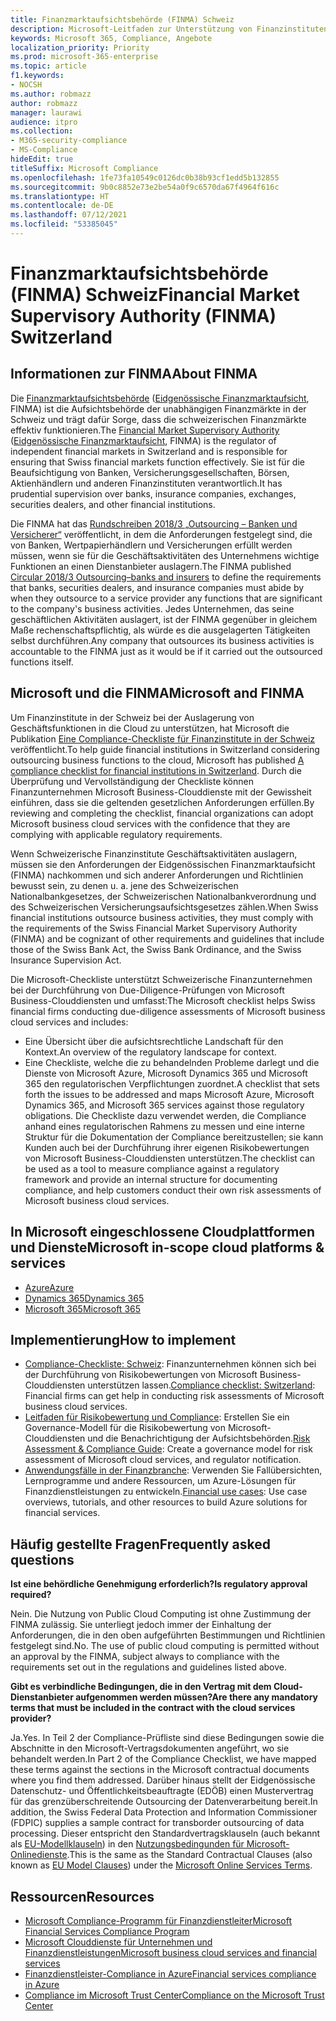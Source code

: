 ```yaml
---
title: Finanzmarktaufsichtsbehörde (FINMA) Schweiz
description: Microsoft-Leitfaden zur Unterstützung von Finanzinstituten in der Schweiz bei der Cloud-Einführung.
keywords: Microsoft 365, Compliance, Angebote
localization_priority: Priority
ms.prod: microsoft-365-enterprise
ms.topic: article
f1.keywords:
- NOCSH
ms.author: robmazz
author: robmazz
manager: laurawi
audience: itpro
ms.collection:
- M365-security-compliance
- MS-Compliance
hideEdit: true
titleSuffix: Microsoft Compliance
ms.openlocfilehash: 1fe73fa10549c0126dc0b38b93cf1edd5b132855
ms.sourcegitcommit: 9b0c8852e73e2be54a0f9c6570da67f4964f616c
ms.translationtype: HT
ms.contentlocale: de-DE
ms.lasthandoff: 07/12/2021
ms.locfileid: "53385045"
---
```

# <a name="financial-market-supervisory-authority-finma-switzerland"></a><span data-ttu-id="43f61-104">Finanzmarktaufsichtsbehörde (FINMA) Schweiz</span><span class="sxs-lookup"><span data-stu-id="43f61-104">Financial Market Supervisory Authority (FINMA) Switzerland</span></span>

## <a name="about-finma"></a><span data-ttu-id="43f61-105">Informationen zur FINMA</span><span class="sxs-lookup"><span data-stu-id="43f61-105">About FINMA</span></span>

<span data-ttu-id="43f61-106">Die [Finanzmarktaufsichtsbehörde](https://www.finma.ch/en) ([Eidgenössische Finanzmarktaufsicht](https://www.finma.ch/de/), FINMA) ist die Aufsichtsbehörde der unabhängigen Finanzmärkte in der Schweiz und trägt dafür Sorge, dass die schweizerischen Finanzmärkte effektiv funktionieren.</span><span class="sxs-lookup"><span data-stu-id="43f61-106">The [Financial Market Supervisory Authority](https://www.finma.ch/en) ([Eidgenössische Finanzmarktaufsicht](https://www.finma.ch/de/), FINMA) is the regulator of independent financial markets in Switzerland and is responsible for ensuring that Swiss financial markets function effectively.</span></span> <span data-ttu-id="43f61-107">Sie ist für die Beaufsichtigung von Banken, Versicherungsgesellschaften, Börsen, Aktienhändlern und anderen Finanzinstituten verantwortlich.</span><span class="sxs-lookup"><span data-stu-id="43f61-107">It has prudential supervision over banks, insurance companies, exchanges, securities dealers, and other financial institutions.</span></span>

<span data-ttu-id="43f61-108">Die FINMA hat das [Rundschreiben 2018/3 „Outsourcing – Banken und Versicherer“](https://www.finma.ch/en/~/media/finma/dokumente/rundschreiben-archiv/2018/rs-18-03/finma-rs-2018-03---20170921.pdf?la=en) veröffentlicht, in dem die Anforderungen festgelegt sind, die von Banken, Wertpapierhändlern und Versicherungen erfüllt werden müssen, wenn sie für die Geschäftsaktivitäten des Unternehmens wichtige Funktionen an einen Dienstanbieter auslagern.</span><span class="sxs-lookup"><span data-stu-id="43f61-108">The FINMA published [Circular 2018/3 Outsourcing–banks and insurers](https://www.finma.ch/en/~/media/finma/dokumente/rundschreiben-archiv/2018/rs-18-03/finma-rs-2018-03---20170921.pdf?la=en) to define the requirements that banks, securities dealers, and insurance companies must abide by when they outsource to a service provider any functions that are significant to the company's business activities.</span></span> <span data-ttu-id="43f61-109">Jedes Unternehmen, das seine geschäftlichen Aktivitäten auslagert, ist der FINMA gegenüber in gleichem Maße rechenschaftspflichtig, als würde es die ausgelagerten Tätigkeiten selbst durchführen.</span><span class="sxs-lookup"><span data-stu-id="43f61-109">Any company that outsources its business activities is accountable to the FINMA just as it would be if it carried out the outsourced functions itself.</span></span>

## <a name="microsoft-and-finma"></a><span data-ttu-id="43f61-110">Microsoft und die FINMA</span><span class="sxs-lookup"><span data-stu-id="43f61-110">Microsoft and FINMA</span></span>

<span data-ttu-id="43f61-111">Um Finanzinstitute in der Schweiz bei der Auslagerung von Geschäftsfunktionen in die Cloud zu unterstützen, hat Microsoft die Publikation [Eine Compliance-Checkliste für Finanzinstitute in der Schweiz](https://aka.ms/FinServ-Guide-Switzerland) veröffentlicht.</span><span class="sxs-lookup"><span data-stu-id="43f61-111">To help guide financial institutions in Switzerland considering outsourcing business functions to the cloud, Microsoft has published [A compliance checklist for financial institutions in Switzerland](https://aka.ms/FinServ-Guide-Switzerland).</span></span> <span data-ttu-id="43f61-112">Durch die Überprüfung und Vervollständigung der Checkliste können Finanzunternehmen Microsoft Business-Clouddienste mit der Gewissheit einführen, dass sie die geltenden gesetzlichen Anforderungen erfüllen.</span><span class="sxs-lookup"><span data-stu-id="43f61-112">By reviewing and completing the checklist, financial organizations can adopt Microsoft business cloud services with the confidence that they are complying with applicable regulatory requirements.</span></span>

<span data-ttu-id="43f61-113">Wenn Schweizerische Finanzinstitute Geschäftsaktivitäten auslagern, müssen sie den Anforderungen der Eidgenössischen Finanzmarktaufsicht (FINMA) nachkommen und sich anderer Anforderungen und Richtlinien bewusst sein, zu denen u. a. jene des Schweizerischen Nationalbankgesetzes, der Schweizerischen Nationalbankverordnung und des Schweizerischen Versicherungsaufsichtsgesetzes zählen.</span><span class="sxs-lookup"><span data-stu-id="43f61-113">When Swiss financial institutions outsource business activities, they must comply with the requirements of the Swiss Financial Market Supervisory Authority (FINMA) and be cognizant of other requirements and guidelines that include those of the Swiss Bank Act, the Swiss Bank Ordinance, and the Swiss Insurance Supervision Act.</span></span>

<span data-ttu-id="43f61-114">Die Microsoft-Checkliste unterstützt Schweizerische Finanzunternehmen bei der Durchführung von Due-Diligence-Prüfungen von Microsoft Business-Clouddiensten und umfasst:</span><span class="sxs-lookup"><span data-stu-id="43f61-114">The Microsoft checklist helps Swiss financial firms conducting due-diligence assessments of Microsoft business cloud services and includes:</span></span>

- <span data-ttu-id="43f61-115">Eine Übersicht über die aufsichtsrechtliche Landschaft für den Kontext.</span><span class="sxs-lookup"><span data-stu-id="43f61-115">An overview of the regulatory landscape for context.</span></span>
- <span data-ttu-id="43f61-116">Eine Checkliste, welche die zu behandelnden Probleme darlegt und die Dienste von Microsoft Azure, Microsoft Dynamics 365 und Microsoft 365 den regulatorischen Verpflichtungen zuordnet.</span><span class="sxs-lookup"><span data-stu-id="43f61-116">A checklist that sets forth the issues to be addressed and maps Microsoft Azure, Microsoft Dynamics 365, and Microsoft 365 services against those regulatory obligations.</span></span> <span data-ttu-id="43f61-117">Die Checkliste dazu verwendet werden, die Compliance anhand eines regulatorischen Rahmens zu messen und eine interne Struktur für die Dokumentation der Compliance bereitzustellen; sie kann Kunden auch bei der Durchführung ihrer eigenen Risikobewertungen von Microsoft Business-Clouddiensten unterstützen.</span><span class="sxs-lookup"><span data-stu-id="43f61-117">The checklist can be used as a tool to measure compliance against a regulatory framework and provide an internal structure for documenting compliance, and help customers conduct their own risk assessments of Microsoft business cloud services.</span></span>

## <a name="microsoft-in-scope-cloud-platforms--services"></a><span data-ttu-id="43f61-118">In Microsoft eingeschlossene Cloudplattformen und Dienste</span><span class="sxs-lookup"><span data-stu-id="43f61-118">Microsoft in-scope cloud platforms & services</span></span>

- [<span data-ttu-id="43f61-119">Azure</span><span class="sxs-lookup"><span data-stu-id="43f61-119">Azure</span></span>](https://aka.ms/AzureCompliance)
- [<span data-ttu-id="43f61-120">Dynamics 365</span><span class="sxs-lookup"><span data-stu-id="43f61-120">Dynamics 365</span></span>](https://aka.ms/d365-compliance-list)
- [<span data-ttu-id="43f61-121">Microsoft 365</span><span class="sxs-lookup"><span data-stu-id="43f61-121">Microsoft 365</span></span>](https://aka.ms/o365-compliance-framework)

## <a name="how-to-implement"></a><span data-ttu-id="43f61-122">Implementierung</span><span class="sxs-lookup"><span data-stu-id="43f61-122">How to implement</span></span>

- <span data-ttu-id="43f61-123">[Compliance-Checkliste: Schweiz](https://aka.ms/FinServ-Guide-Switzerland): Finanzunternehmen können sich bei der Durchführung von Risikobewertungen von Microsoft Business-Clouddiensten unterstützen lassen.</span><span class="sxs-lookup"><span data-stu-id="43f61-123">[Compliance checklist: Switzerland](https://aka.ms/FinServ-Guide-Switzerland): Financial firms can get help in conducting risk assessments of Microsoft business cloud services.</span></span>
- <span data-ttu-id="43f61-124">[Leitfaden für Risikobewertung und Compliance](https://aka.ms/RiskGovernanceGuide): Erstellen Sie ein Governance-Modell für die Risikobewertung von Microsoft-Clouddiensten und die Benachrichtigung der Aufsichtsbehörden.</span><span class="sxs-lookup"><span data-stu-id="43f61-124">[Risk Assessment & Compliance Guide](https://aka.ms/RiskGovernanceGuide): Create a governance model for risk assessment of Microsoft cloud services, and regulator notification.</span></span>
- <span data-ttu-id="43f61-125">[Anwendungsfälle in der Finanzbranche](/azure/industry/financial/): Verwenden Sie Fallübersichten, Lernprogramme und andere Ressourcen, um Azure-Lösungen für Finanzdienstleistungen zu entwickeln.</span><span class="sxs-lookup"><span data-stu-id="43f61-125">[Financial use cases](/azure/industry/financial/): Use case overviews, tutorials, and other resources to build Azure solutions for financial services.</span></span>

## <a name="frequently-asked-questions"></a><span data-ttu-id="43f61-126">Häufig gestellte Fragen</span><span class="sxs-lookup"><span data-stu-id="43f61-126">Frequently asked questions</span></span>

<span data-ttu-id="43f61-127">**Ist eine behördliche Genehmigung erforderlich?**</span><span class="sxs-lookup"><span data-stu-id="43f61-127">**Is regulatory approval required?**</span></span>

<span data-ttu-id="43f61-p105">Nein. Die Nutzung von Public Cloud Computing ist ohne Zustimmung der FINMA zulässig. Sie unterliegt jedoch immer der Einhaltung der Anforderungen, die in den oben aufgeführten Bestimmungen und Richtlinien festgelegt sind.</span><span class="sxs-lookup"><span data-stu-id="43f61-p105">No. The use of public cloud computing is permitted without an approval by the FINMA, subject always to compliance with the requirements set out in the regulations and guidelines listed above.</span></span>

<span data-ttu-id="43f61-130">**Gibt es verbindliche Bedingungen, die in den Vertrag mit dem Cloud-Dienstanbieter aufgenommen werden müssen?**</span><span class="sxs-lookup"><span data-stu-id="43f61-130">**Are there any mandatory terms that must be included in the contract with the cloud services provider?**</span></span>

<span data-ttu-id="43f61-131">Ja.</span><span class="sxs-lookup"><span data-stu-id="43f61-131">Yes.</span></span> <span data-ttu-id="43f61-132">In Teil 2 der Compliance-Prüfliste sind diese Bedingungen sowie die Abschnitte in den Microsoft-Vertragsdokumenten angeführt, wo sie behandelt werden.</span><span class="sxs-lookup"><span data-stu-id="43f61-132">In Part 2 of the Compliance Checklist, we have mapped these terms against the sections in the Microsoft contractual documents where you find them addressed.</span></span> <span data-ttu-id="43f61-133">Darüber hinaus stellt der Eidgenössische Datenschutz- und Öffentlichkeitsbeauftragte (EDÖB) einen Mustervertrag für das grenzüberschreitende Outsourcing der Datenverarbeitung bereit.</span><span class="sxs-lookup"><span data-stu-id="43f61-133">In addition, the Swiss Federal Data Protection and Information Commissioner (FDPIC) supplies a sample contract for transborder outsourcing of data processing.</span></span> <span data-ttu-id="43f61-134">Dieser entspricht den Standardvertragsklauseln (auch bekannt als [EU-Modellklauseln](offering-EU-Model-Clauses.md)) in den [Nutzungsbedingunden für Microsoft-Onlinedienste](https://aka.ms/Online-Services-Terms).</span><span class="sxs-lookup"><span data-stu-id="43f61-134">This is the same as the Standard Contractual Clauses (also known as [EU Model Clauses](offering-EU-Model-Clauses.md)) under the [Microsoft Online Services Terms](https://aka.ms/Online-Services-Terms).</span></span>

## <a name="resources"></a><span data-ttu-id="43f61-135">Ressourcen</span><span class="sxs-lookup"><span data-stu-id="43f61-135">Resources</span></span>

- [<span data-ttu-id="43f61-136">Microsoft Compliance-Programm für Finanzdienstleiter</span><span class="sxs-lookup"><span data-stu-id="43f61-136">Microsoft Financial Services Compliance Program</span></span>](https://aka.ms/FSCP-Print)
- [<span data-ttu-id="43f61-137">Microsoft Clouddienste für Unternehmen und Finanzdienstleistungen</span><span class="sxs-lookup"><span data-stu-id="43f61-137">Microsoft business cloud services and financial services</span></span>](https://servicetrust.microsoft.com/viewpage/financialservicesoverview)
- [<span data-ttu-id="43f61-138">Finanzdienstleister-Compliance in Azure</span><span class="sxs-lookup"><span data-stu-id="43f61-138">Financial services compliance in Azure</span></span>](https://azure.microsoft.com/resources/videos/azurecon-2015-financial-services-compliance-in-azure/)
- [<span data-ttu-id="43f61-139">Compliance im Microsoft Trust Center</span><span class="sxs-lookup"><span data-stu-id="43f61-139">Compliance on the Microsoft Trust Center</span></span>](https://www.microsoft.com/trust-center/compliance/compliance-overview)

